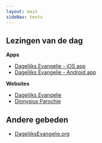 ```yaml
---
layout: main
sideNav: texts
---
```

## Lezingen van de dag

**Apps**

- [Dagelijks Evangelie - iOS app](https://apps.apple.com/be/app/daily-gospel-and-saints/id1299694880)
- [Dagelijks Evangelie - Android app](https://play.google.com/store/apps/details?id=org.evangelizo&hl=nl)

**Websites**

- [Dagelijks Evangelie](https://dagelijksevangelie.org/)
- [Dionysius Parochie](https://dionysiusparochie.nl/liturgie/lezingen/)

## Andere gebeden

- [DagelijksEvangelie.org](https://dagelijksevangelie.org/NL/prayer)

